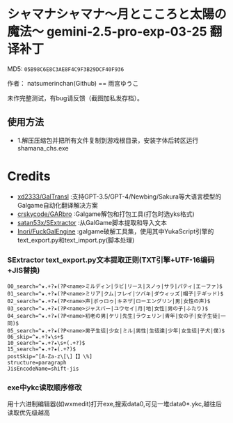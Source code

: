 # シャマナシャマナ～月とこころと太陽の魔法～ gemini-2.5-pro-exp-03-25 翻译补丁

MD5: `05B98C6E8C3AE8F4C9F3B29DCF40F936`

作者： natsumerinchan(Github) == 雨宮ゆうこ

未作完整测试，有bug请反馈（截图加私发存档）。

## 使用方法
- 1.解压压缩包并把所有文件复制到游戏根目录，安装字体后转区运行shamana_chs.exe

# Credits

- [xd2333/GalTransl](https://github.com/xd2333/GalTransl.git) :支持GPT-3.5/GPT-4/Newbing/Sakura等大语言模型的Galgame自动化翻译解决方案
- [crskycode/GARbro](https://github.com/crskycode/GARbro) :Galgame解包和打包工具(打包时选yks格式)
- [satan53x/SExtractor](https://github.com/satan53x/SExtractor.git) :从GalGame脚本提取和导入文本
- [Inori/FuckGalEngine](https://github.com/Inori/FuckGalEngine.git) :galgame破解工具集，使用其中YukaScript引擎的text_export.py和text_import.py(脚本处理)

### SExtractor text_export.py文本提取正则(TXT引擎+UTF-16编码+JIS替换)
```
00_search=^★.+?★(?P<name>ミルディン|ラビ|リース|スノゥ|サラ|パティ|エーファ)$
01_search=^★.+?★(?P<name>ミリア|クム|フレイ|ツバキ|ダウィッズ|帽子|テギッド)$
02_search=^★.+?★(?P<name>声|ボゥロゥ|キネザ|ローエングリン|男|女性の声)$
03_search=^★.+?★(?P<name>ジャスパー|ユウセイ|月|地|女性|男の子|ふたり)$
04_search=^★.+?★(?P<name>初老の男|ケリ|先生|ラウェリン|青年|女の子|女子生徒|一同)$
05_search=^★.+?★(?P<name>男子生徒|少女|ミル|男性|生徒達|少年|女生徒|子犬|僕)$
06_skip=^★.+?★\s+$
10_search=^★.+?★\s+(.+?)$
15_search=^★.+?★(.+?)$
postSkip=^[A-Za-z\[\]【】\%]
structure=paragraph
JisEncodeName=shift-jis
```

### exe中ykc读取顺序修改
用十六进制编辑器(如wxmedit)打开exe,搜索data0,可见一堆data0*.ykc,越往后读取优先级越高
